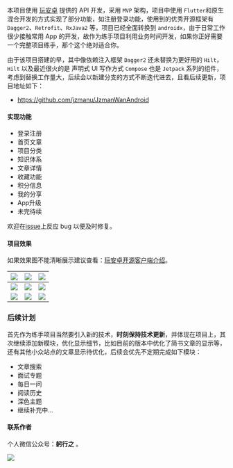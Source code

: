 本项目使用 [玩安卓](https://www.wanandroid.com/) 提供的 API 开发，采用 `MVP` 架构，项目中使用 `Flutter`和原生混合开发的方式实现了部分功能，如注册登录功能，使用到的优秀开源框架有 `Dagger2`、`Retrofit`、`RxJava2` 等，项目已经全面转换到 `androidx`，由于日常工作很少接触常用 App 的开发，故作为练手项目利用业务时间开发，如果你正好需要一个完整项目练手，那个这个绝对适合你。

由于该项目搭建的早，其中像依赖注入框架 `Dagger2` 还未替换为更好用的 `Hilt`，`Hilt` 以及最近很火的是 声明式 UI 写作方式 `Compose` 也是 `Jetpack` 系列的组件，考虑到替换工作量大，后续会以新建分支的方式不断迭代进去，且看后续更新，项目地址如下：

- https://github.com/jzmanu/JzmanWanAndroid


#### 实现功能

- 登录注册
- 首页文章
- 项目分类
- 知识体系
- 文章详情
- 收藏功能
- 积分信息
- 我的分享
- App升级
- 未完待续

欢迎在[issue](https://github.com/jzmanu/JzmanWanAndroid/issues)上反应 bug 以便及时修复。

#### 项目效果 

如果效果图不能清晰展示建议查看：[玩安卓开源客户端介绍](https://www.yuque.com/docs/share/9bbf8265-56a3-42a2-81cd-c470beb0de8c?#)。

| ![](https://cdn.nlark.com/yuque/0/2021/gif/644330/1615735084709-e9a6f8b1-dd5f-45e3-a0fe-bf2115e04c01.gif) | ![](https://cdn.nlark.com/yuque/0/2021/gif/644330/1615735087134-53209091-f823-4e15-9a53-c6fa7d32dbcf.gif) | ![](https://cdn.nlark.com/yuque/0/2021/gif/644330/1615735065536-b09fb3b7-c018-4456-b83b-472761390494.gif) |
| ------------------------------------------------------------ | ------------------------------------------------------------ | ------------------------------------------------------------ |
| ![](https://cdn.nlark.com/yuque/0/2021/gif/644330/1615735075666-69b6ba3b-b6d2-4cc1-b651-14080f5cd3cf.gif) | ![](https://cdn.nlark.com/yuque/0/2021/gif/644330/1615735089875-04bfe6bf-41a7-4562-9637-4aada7288c79.gif) | ![](https://cdn.nlark.com/yuque/0/2021/gif/644330/1615735082254-331a0765-3fc9-4ad2-9aa0-f1800984e1ce.gif) |
| ![](https://cdn.nlark.com/yuque/0/2021/gif/644330/1615735071598-9378a1fe-e660-4686-b509-20a3aa236877.gif) | ![](https://cdn.nlark.com/yuque/0/2021/gif/644330/1615735080167-b47770fe-2c43-4cab-83ce-c55185295dde.gif) | ![](https://cdn.nlark.com/yuque/0/2021/gif/644330/1615735096755-7f28f940-e6d7-4d55-ac17-3475178311b7.gif) |


### 后续计划

首先作为练手项目当然要引入新的技术，**时刻保持技术更新**，并体现在项目上，其次继续添加新模块，优化显示细节，比如目前的版本中优化了简书文章的显示等，还有其他小众站点的文章显示待优化，后续会优先不定期完成如下模块：

- 文章搜索
- 面试专题
- 每日一问
- 阅读历史
- 深色主题
- 继续补充中...


#### 联系作者

个人微信公众号：**躬行之** 。

![](https://img-blog.csdnimg.cn/img_convert/330428d616042c434da017550213df07.png)
